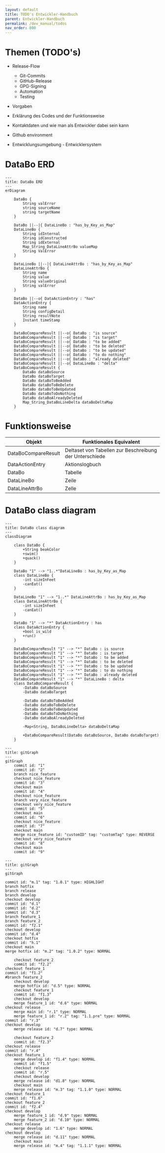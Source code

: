```yaml
---
layout: default
title: TODO's Entwickler-Handbuch
parent: Entwickler-Handbuch
permalink: /dev_manual/todos
nav_order: 800
---
```


# Themen (TODO's)

- Release-Flow
  - Git-Commits
  - GitHub-Release
  - GPG-Signing
  - Automation
  - Testing
- Vorgaben
- Erklärung des Codes und der Funktionsweise
- Kontaktdaten und wie man als Entwickler dabei sein kann

- Github environment

- Entwicklungsumgebung - Entwicklersystem



# DataBo ERD

```mermaid
---
title: DataBo ERD
---
erDiagram

    DataBo {
        String valError
        string sourceName
        string targetName
    }

    DataBo ||--|{ DataLineBo : "has_by_Key_as_Map"
    DataLineBo {
        String idInternal
        String idConstructed
        String idExternal
        Map_String_DataLineAttrBo valueMap
        String ValError
    }

    DataLineBo ||--|{ DataLineAttrBo : "has_by_Key_as_Map"
    DataLineAttrBo {
        String name
        String value
        String valueOriginal
        String valError
    }
    
    DataBo ||--o{ DataActionEntry : "has"
    DataActionEntry {
        String name
        String configDetail
        String resultNote
        Instant timeStamp
    }

    DataBoCompareResult ||--o{ DataBo : "is source"
    DataBoCompareResult ||--o{ DataBo : "is target"
    DataBoCompareResult ||--o{ DataBo : "to be added"
    DataBoCompareResult ||--o{ DataBo : "to be deleted"
    DataBoCompareResult ||--o{ DataBo : "to be updated"
    DataBoCompareResult ||--o{ DataBo : "to do nothing"
    DataBoCompareResult ||--o{ DataBo : "already deleted"
    DataBoCompareResult ||--o{ DataLineBo : "delta"
    DataBoCompareResult {
        DataBo dataBoSource
        DataBo dataBoTarget
        DataBo dataBoToBeAdded
        DataBo dataBoToBeDelete
        DataBo dataBoToBeUpdated
        DataBo dataBoToDoNothing
        DataBo dataBoAlreadyDeleted
        Map_String_DataBoLineDelta dataBoDeltaMap
    }
```

# Funktionsweise

| Objekt              | Funktionales Equivalent                                 |
|---------------------|---------------------------------------------------------|
| DataBoCompareResult | Deltaset von Tabellen zur Beschreibung der Unterschiede |
| DataActionEntry     | Aktionslogbuch                                          |
| DataBo              | Tabelle                                                 |
| DataLineBo          | Zeile                                                   |
| DataLineAttrBo      | Zelle                                                   |

# DataBo class diagram

```mermaid
---
title: DataBo class diagram
---
classDiagram

    class DataBo {
        +String beakColor
        +swim()
        +quack()
    }

    DataBo "1" --> "1..*"DataLineBo : has_by_Key_as_Map
    class DataLineBo {
        -int sizeInFeet
        -canEat()
    }

    DataLineBo "1" --> "1..*" DataLineAttrBo : has_by_Key_as_Map
    class DataLineAttrBo {
        -int sizeInFeet
        -canEat()
    }
    
    DataBo "1" --> "*" DataActionEntry : has
    class DataActionEntry {
        +bool is_wild
        +run()
    }

    DataBoCompareResult "1" --> "*" DataBo : is source
    DataBoCompareResult "1" --> "*" DataBo : is target
    DataBoCompareResult "1" --> "*" DataBo : to be added
    DataBoCompareResult "1" --> "*" DataBo : to be deleted
    DataBoCompareResult "1" --> "*" DataBo : to be updated
    DataBoCompareResult "1" --> "*" DataBo : to do nothing
    DataBoCompareResult "1" --> "*" DataBo : already deleted
    DataBoCompareResult "1" --> "*" DataLineBo : delta
    class DataBoCompareResult {
        -DataBo dataBoSource
        -DataBo dataBoTarget

        -DataBo dataBoToBeAdded
        -DataBo dataBoToBeDelete
        -DataBo dataBoToBeUpdated
        -DataBo dataBoToDoNothing
        -DataBo dataBoAlreadyDeleted

        -Map<String, DataBoLineDelta> dataBoDeltaMap

        +DataBoCompareResult(DataBo dataBoSource, DataBo dataBoTarget)
    }
```


```mermaid
---
title: gitGraph
---
gitGraph
    commit id: "1"
    commit id: "2"
    branch nice_feature
    checkout nice_feature
    commit id: "3"
    checkout main
    commit id: "4"
    checkout nice_feature
    branch very_nice_feature
    checkout very_nice_feature
    commit id: "5"
    checkout main
    commit id: "6"
    checkout nice_feature
    commit id: "7"
    checkout main
    merge nice_feature id: "customID" tag: "customTag" type: REVERSE
    checkout very_nice_feature
    commit id: "8"
    checkout main
    commit id: "9"
```

```mermaid
---
title: gitGraph
---
gitGraph

commit id: "m.1" tag: "1.0.1" type: HIGHLIGHT
branch hotfix
branch release
branch develop
checkout develop
commit id: "d.1"
commit id: "d.2"
commit id: "d.3"
branch feature_1
branch feature_2
commit id: "f2.1"
checkout develop
commit id: "d.4"
checkout hotfix
commit id: "h.1"
checkout main
merge hotfix id: "m.2" tag: "1.0.2" type: NORMAL

    checkout feature_2
    commit id: "f2.2"
checkout feature_1
commit id: "f1.2"
#branch feature_2
    checkout develop
    merge hotfix id: "d.5" type: NORMAL
    checkout feature_1
    commit id: "f1.3"
    checkout develop
    merge feature_1 id: "d.6" type: NORMAL
checkout release
    merge main id: "r.1" type: NORMAL
    merge feature_1 id: "r.2" tag: "1.1.pre" type: NORMAL
commit id: "r.3"
checkout develop
    merge release id: "d.7" type: NORMAL

    checkout feature_2
    commit id: "f2.3"
checkout release
commit id: "r.4"
checkout feature_1
    merge develop id: "f1.4" type: NORMAL
    commit id: "f1.5"
    checkout release
    commit id: "r.5"
    checkout develop
    merge release id: "d1.8" type: NORMAL
    checkout main
    merge release id: "m.3" tag: "1.1.0" type: NORMAL
checkout feature_1
commit id: "f1.6"
checkout feature_2
commit id: "f2.4"
checkout develop
    merge feature_1 id: "d.9" type: NORMAL
    merge feature_2 id: "d.10" type: NORMAL
checkout release
    merge develop id: "1.6" type: NORMAL
checkout develop
    merge release id: "d.11" type: NORMAL
    checkout main
    merge release id: "m.4" tag: "1.1.1" type: NORMAL
```

